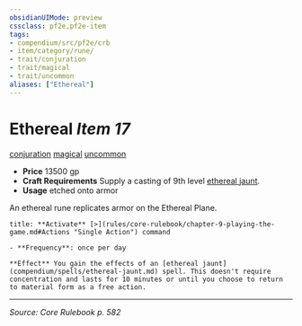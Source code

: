 ```yaml
---
obsidianUIMode: preview
cssclass: pf2e,pf2e-item
tags:
- compendium/src/pf2e/crb
- item/category/rune/
- trait/conjuration
- trait/magical
- trait/uncommon
aliases: ["Ethereal"]
---
```

# Ethereal *Item 17*  
[conjuration](conjuration.md "Conjuration School Trait")  [magical](magical.md "Magical Item Trait")  [uncommon](uncommon.md "Uncommon Rarity Trait")  

- **Price** 13500 gp
- **Craft Requirements** Supply a casting of 9th level [ethereal jaunt](ethereal-jaunt.md).
- **Usage** etched onto armor

An ethereal rune replicates armor on the Ethereal Plane.

```ad-embed-ability
title: **Activate** [>](rules/core-rulebook/chapter-9-playing-the-game.md#Actions "Single Action") command

- **Frequency**: once per day

**Effect** You gain the effects of an [ethereal jaunt](compendium/spells/ethereal-jaunt.md) spell. This doesn't require concentration and lasts for 10 minutes or until you choose to return to material form as a free action.
```


---
*Source: Core Rulebook p. 582*